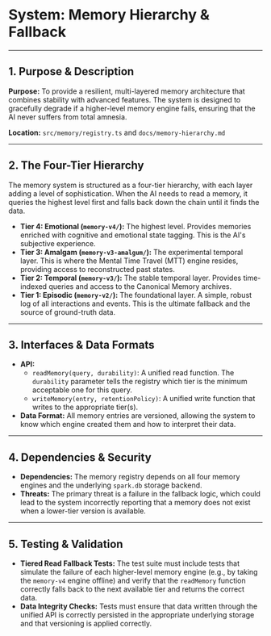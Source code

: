 # System: Memory Hierarchy & Fallback

---

## 1. Purpose & Description

**Purpose:** To provide a resilient, multi-layered memory architecture that combines stability with advanced features. The system is designed to gracefully degrade if a higher-level memory engine fails, ensuring that the AI never suffers from total amnesia.

**Location:** `src/memory/registry.ts` and `docs/memory-hierarchy.md`

---

## 2. The Four-Tier Hierarchy

The memory system is structured as a four-tier hierarchy, with each layer adding a level of sophistication. When the AI needs to read a memory, it queries the highest level first and falls back down the chain until it finds the data.

*   **Tier 4: Emotional (`memory-v4/`):** The highest level. Provides memories enriched with cognitive and emotional state tagging. This is the AI's subjective experience.
*   **Tier 3: Amalgam (`memory-v3-amalgum/`):** The experimental temporal layer. This is where the Mental Time Travel (MTT) engine resides, providing access to reconstructed past states.
*   **Tier 2: Temporal (`memory-v3/`):** The stable temporal layer. Provides time-indexed queries and access to the Canonical Memory archives.
*   **Tier 1: Episodic (`memory-v2/`):** The foundational layer. A simple, robust log of all interactions and events. This is the ultimate fallback and the source of ground-truth data.

---

## 3. Interfaces & Data Formats

*   **API:**
    *   `readMemory(query, durability)`: A unified read function. The `durability` parameter tells the registry which tier is the minimum acceptable one for this query.
    *   `writeMemory(entry, retentionPolicy)`: A unified write function that writes to the appropriate tier(s).
*   **Data Format:** All memory entries are versioned, allowing the system to know which engine created them and how to interpret their data.

---

## 4. Dependencies & Security

*   **Dependencies:** The memory registry depends on all four memory engines and the underlying `spark.db` storage backend.
*   **Threats:** The primary threat is a failure in the fallback logic, which could lead to the system incorrectly reporting that a memory does not exist when a lower-tier version is available.

---

## 5. Testing & Validation

*   **Tiered Read Fallback Tests:** The test suite must include tests that simulate the failure of each higher-level memory engine (e.g., by taking the `memory-v4` engine offline) and verify that the `readMemory` function correctly falls back to the next available tier and returns the correct data.
*   **Data Integrity Checks:** Tests must ensure that data written through the unified API is correctly persisted in the appropriate underlying storage and that versioning is applied correctly.
